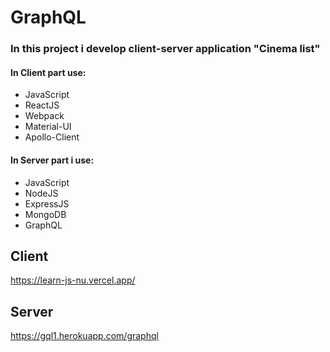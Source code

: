 #  GraphQL

### In this project i develop client-server application "Cinema list"
#### In Client part use:
+ JavaScript
+ ReactJS
+ Webpack
+ Material-UI
+ Apollo-Client

#### In Server part i use:
+ JavaScript
+ NodeJS
+ ExpressJS
+ MongoDB
+ GraphQL

## Client
https://learn-js-nu.vercel.app/

## Server
https://gql1.herokuapp.com/graphql